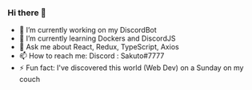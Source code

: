 ### Hi there 👋

- 🔭 I’m currently working on my DiscordBot
- 🌱 I’m currently learning Dockers and DiscordJS
- 💬 Ask me about React, Redux, TypeScript, Axios
- 📫 How to reach me: Discord : Sakuto#7777
- ⚡ Fun fact: I've discovered this world (Web Dev) on a Sunday on my couch
